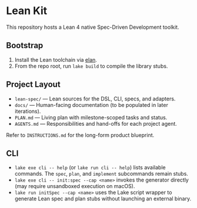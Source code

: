 # Lean Kit

This repository hosts a Lean 4 native Spec-Driven Development toolkit.

## Bootstrap

1. Install the Lean toolchain via [elan](https://github.com/leanprover/elan).
2. From the repo root, run `lake build` to compile the library stubs.

## Project Layout

- `lean-spec/` — Lean sources for the DSL, CLI, specs, and adapters.
- `docs/` — Human-facing documentation (to be populated in later iterations).
- `PLAN.md` — Living plan with milestone-scoped tasks and status.
- `AGENTS.md` — Responsibilities and hand-offs for each project agent.

Refer to `INSTRUCTIONS.md` for the long-form product blueprint.

## CLI

- `lake exe cli -- help` (or `lake run cli -- help`) lists available commands. The `spec`, `plan`, and `implement` subcommands remain stubs.
- `lake exe cli -- init:spec --cap <name>` invokes the generator directly (may require unsandboxed execution on macOS).
- `lake run initSpec --cap <name>` uses the Lake script wrapper to generate Lean spec and plan stubs without launching an external binary.
